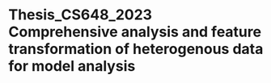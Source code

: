 # Thesis_CS648_2023 Comprehensive analysis and feature transformation of heterogenous data for model analysis
